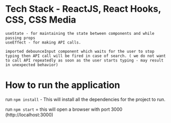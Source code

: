# Tech Stack - ReactJS, React Hooks, CSS, CSS Media
    useState - for maintaining the state between components and while passing props
    useEffect - for making API calls.

    imported debounceInput component which waits for the user to stop typing then API call will be fired in case of search. ( we do not want to call API repeatedly as soon as the user starts typing - may result in unexpected behavior)


# How to run the application
run `npm install` - This will install all the dependencies for the project to run.

run `npm start` = this will open a browser with port 3000 (http://localhost:3000)
